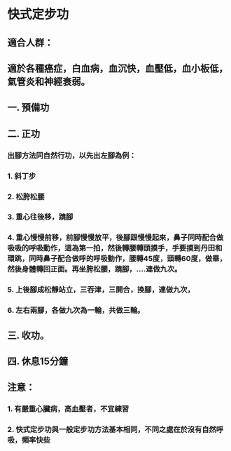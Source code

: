 # 快式定步功

## 適合人群：

## 適於各種癌症，白血病，血沉快，血壓低，血小板低，氣管炎和神經衰弱。

## 一. 預備功

## 二. 正功

### 出腳方法同自然行功，以先出左腳為例：
### 1. 斜丁步
### 2. 松胯松腰
### 3. 重心往後移，蹺腳
### 4. 重心慢慢前移，前腳慢慢放平，後腳跟慢慢起來，鼻子同時配合做吸吸的呼吸動作，這為第一拍，然後轉腰轉頭摸手，手要摸到丹田和環跳，同時鼻子配合做呼的呼吸動作，腰轉45度，頭轉60度，做畢，然後身體轉回正面。再坐胯松腰，蹺腳，....連做九次。
### 5. 上後腳成松靜站立，三吞津，三開合，換腳，連做九次，
### 6. 左右兩腳，各做九次為一輪，共做三輪。

## 三. 收功。

## 四. 休息15分鐘

## 注意：

### 1. 有嚴重心臟病，高血壓者，不宜練習
### 2. 快式定步功與一般定步功方法基本相同，不同之處在於沒有自然呼吸，頻率快些


